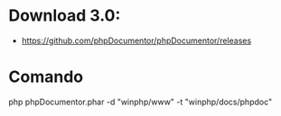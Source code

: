 
# Download 3.0: 
 - https://github.com/phpDocumentor/phpDocumentor/releases

# Comando
php phpDocumentor.phar -d "winphp/www" -t "winphp/docs/phpdoc"